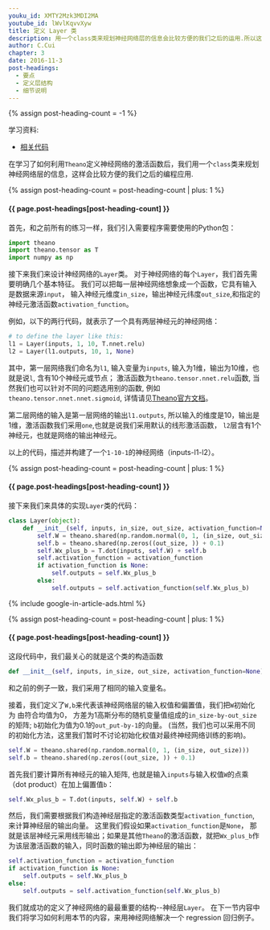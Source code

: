 ```yaml
---
youku_id: XMTY2Mzk3MDI2MA
youtube_id: lWvlKqvvXyw
title: 定义 Layer 类 
description: 用一个class类来规划神经网络层的信息会比较方便的我们之后的运用.所以这一次,不同于 Tensorflow, 我们会用一个 class 来定义 layer.
author: C.Cui
chapter: 3
date: 2016-11-3
post-headings:
  - 要点
  - 定义层结构
  - 细节说明
---
```

{% assign post-heading-count = -1 %}

学习资料:
  * [相关代码](https://github.com/MorvanZhou/tutorials/blob/master/theanoTUT/theano8_Layer_class.py)
  
在学习了如何利用`Theano`定义神经网络的激活函数后，我们用一个`class`类来规划神经网络层的信息，这样会比较方便的我们之后的编程应用.   

{% assign post-heading-count = post-heading-count | plus: 1 %}
<h4 class="tut-h4-pad" id="{{ page.post-headings[post-heading-count] }}">{{ page.post-headings[post-heading-count] }}</h4>

首先，和之前所有的练习一样，我们引入需要程序需要使用的Python包： 

```python
import theano
import theano.tensor as T
import numpy as np
```

接下来我们来设计神经网络的`Layer`类。 对于神经网络的每个`Layer`，我们首先需要明确几个基本特征。
我们可以把每一层神经网络想象成一个函数，它具有输入是数据来源`input`，
输入神经元维度`in_size`，输出神经元纬度`out_size`,和指定的神经元激活函数`activation_function`。

例如，以下的两行代码，就表示了一个具有两层神经元的神经网络：

```python
# to define the layer like this:
l1 = Layer(inputs, 1, 10, T.nnet.relu)
l2 = Layer(l1.outputs, 10, 1, None)
```

其中，第一层网络我们命名为`l1`, 输入变量为`inputs`, 输入为1维，输出为10维，也就是说`l`, 含有10个神经元或节点；
激活函数为`theano.tensor.nnet.relu`函数, 当然我们也可以针对不同的问题选用别的函数, 
例如`theano.tensor.nnet.nnet.sigmoid`, 详情请见[Theano官方文档](http://deeplearning.net/software/theano/library/tensor/nnet/nnet.html)。

第二层网络的输入是第一层网络的输出`l1.outputs`, 所以输入的维度是10，输出是1维，激活函数我们采用`one`,也就是说我们采用默认的线形激活函数，
`l2`层含有1个神经元，也就是网络的输出神经元。

以上的代码，描述并构建了一个`1-10-1`的神经网络（inputs-l1-l2）。

{% assign post-heading-count = post-heading-count | plus: 1 %}
<h4 class="tut-h4-pad" id="{{ page.post-headings[post-heading-count] }}">{{ page.post-headings[post-heading-count] }}</h4>

接下来我们来具体的实现`Layer`类的代码：

```python
class Layer(object):
    def __init__(self, inputs, in_size, out_size, activation_function=None):
        self.W = theano.shared(np.random.normal(0, 1, (in_size, out_size)))
        self.b = theano.shared(np.zeros((out_size, )) + 0.1)
        self.Wx_plus_b = T.dot(inputs, self.W) + self.b
        self.activation_function = activation_function
        if activation_function is None:
            self.outputs = self.Wx_plus_b
        else:
            self.outputs = self.activation_function(self.Wx_plus_b)

```


{% include google-in-article-ads.html %}

{% assign post-heading-count = post-heading-count | plus: 1 %}
<h4 class="tut-h4-pad" id="{{ page.post-headings[post-heading-count] }}">{{ page.post-headings[post-heading-count] }}</h4>

这段代码中，我们最关心的就是这个类的构造函数

```python
def __init__(self, inputs, in_size, out_size, activation_function=None)
```

和之前的例子一致，我们采用了相同的输入变量名。

接着，我们定义了`W,b`来代表该神经网络层的输入权值和偏置值，我们把`W`初始化为 由符合均值为0，
方差为1高斯分布的随机变量值组成的`in_size-by-out_size`的矩阵; `b`初始化为值为0.1的`out_put-by-1`的向量。
(当然，我们也可以采用不同的初始化方法，这里我们暂时不讨论初始化权值对最终神经网络训练的影响)。
 
```python
self.W = theano.shared(np.random.normal(0, 1, (in_size, out_size)))
self.b = theano.shared(np.zeros((out_size, )) + 0.1)
```

首先我们要计算所有神经元的输入矩阵, 也就是输入`inputs`与输入权值`W`的点乘（dot product）在加上偏置值`b`：

```python
self.Wx_plus_b = T.dot(inputs, self.W) + self.b
```

然后，我们需要根据我们构造神经层指定的激活函数类型`activation_function`,来计算神经层的输出向量。
这里我们假设如果`activation_function`是`None`， 那就是该层神经元采用线形输出；如果是其他`Theano`的激活函数，就把`Wx_plus_b`作为该层激活函数的输入，同时函数的输出即为神经层的输出：

```python
self.activation_function = activation_function
if activation_function is None:
	self.outputs = self.Wx_plus_b
else:
	self.outputs = self.activation_function(self.Wx_plus_b)
```

我们就成功的定义了神经网络的最最重要的结构--神经层`Layer`。
在下一节内容中我们将学习如何利用本节的内容，来用神经网络解决一个 regression 回归例子。